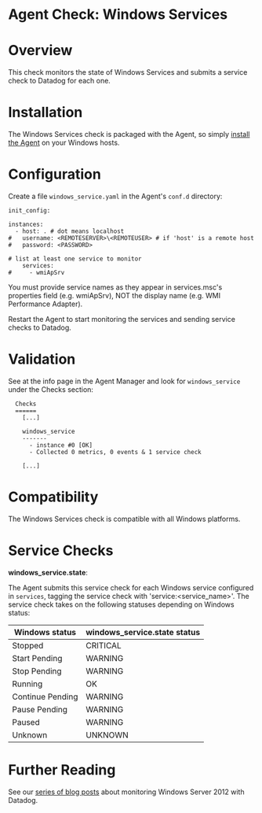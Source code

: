 # Agent Check: Windows Services

# Overview

This check monitors the state of Windows Services and submits a service check to Datadog for each one.

# Installation

The Windows Services check is packaged with the Agent, so simply [install the Agent](https://app.datadoghq.com/account/settings#agent) on your Windows hosts.

# Configuration

Create a file `windows_service.yaml` in the Agent's `conf.d` directory:

```
init_config:

instances:
  - host: . # dot means localhost
#   username: <REMOTESERVER>\<REMOTEUSER> # if 'host' is a remote host
#   password: <PASSWORD>

# list at least one service to monitor
    services:
#     - wmiApSrv
```

You must provide service names as they appear in services.msc's properties field (e.g. wmiApSrv), NOT the display name (e.g. WMI Performance Adapter).

Restart the Agent to start monitoring the services and sending service checks to Datadog.

# Validation

See at the info page in the Agent Manager and look for `windows_service` under the Checks section:

```
  Checks
  ======
    [...]

    windows_service
    -------
      - instance #0 [OK]
      - Collected 0 metrics, 0 events & 1 service check

    [...]
```

# Compatibility

The Windows Services check is compatible with all Windows platforms.

# Service Checks

**windows_service.state**:

The Agent submits this service check for each Windows service configured in `services`, tagging the service check with 'service:<service_name>'. The service check takes on the following statuses depending on Windows status:

|Windows status|windows_service.state status|
|---|---|
|Stopped|CRITICAL|
|Start Pending|WARNING|
|Stop Pending|WARNING|
|Running|OK|
|Continue Pending|WARNING|
|Pause Pending|WARNING|
|Paused|WARNING|
|Unknown|UNKNOWN|

# Further Reading

See our [series of blog posts](https://www.datadoghq.com/blog/monitoring-windows-server-2012) about monitoring Windows Server 2012 with Datadog.
